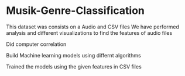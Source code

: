 # Musik-Genre-Classification

This dataset was consists on a Audio and CSV files
We have performed analysis and different visualizations to find the features of audio files 

Did computer correlation

Build Machine learning models using differnt algorithms

Trained the models using the given features in CSV files

